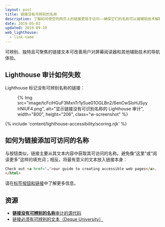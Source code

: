 ```yaml
---
layout: post
title: 链接没有可辨别的名称
description: 了解如何使您的网页上的链接更易于访问——确保它们的名称可以被辅助技术解释。
date: 2019-05-02
updated: 2019-09-19
web_lighthouse:
  - link-name
---
```


可辨别、独特且可聚焦的链接文本可改善用户对屏幕阅读器和其他辅助技术的导航体验。

## Lighthouse 审计如何失败

Lighthouse 标记没有可辨别名称的链接：

<figure class="w-figure">{% Img src="image/tcFciHGuF3MxnTr1y5ue01OGLBn2/6enCwSloHJSyylrNIUF4.png", alt="显示链接没有可识别名称的 Lighthouse 审计", width="800", height="206", class="w-screenshot" %}</figure>

{% include 'content/lighthouse-accessibility/scoring.njk' %}

## 如何为链接添加可访问的名称

与按钮类似，链接主要从其文本内容中获取其可访问的名称。避免像“这里”或“阅读更多”这样的填充词；相反，将最有意义的文本放入链接本身：

```html
Check out <a href="…">our guide to creating accessible web pages</a>.
</html>
```

请在[标签按钮和链接](/labels-and-text-alternatives#label-buttons-and-links)中了解更多信息。

## 资源

- [**链接没有可辨别的名称**审计的源代码](https://github.com/GoogleChrome/lighthouse/blob/master/lighthouse-core/audits/accessibility/link-name.js)
- [链接必须有可辨别的文本（Deque University）](https://dequeuniversity.com/rules/axe/3.3/link-name)
